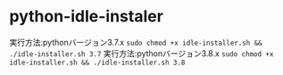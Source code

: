 # python-idle-instaler
実行方法:pythonバージョン3.7.x
`sudo chmod +x idle-installer.sh && ./idle-installer.sh 3.7`
実行方法:pythonバージョン3.8.x
`sudo chmod +x idle-installer.sh && ./idle-installer.sh 3.8`
